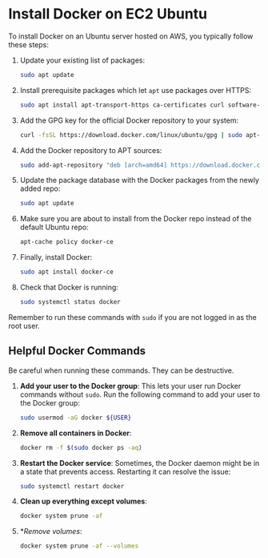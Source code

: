 
# Install Docker on EC2 Ubuntu

To install Docker on an Ubuntu server hosted on AWS, you typically follow these steps:

1. Update your existing list of packages:
   ```bash
   sudo apt update
   ```

2. Install prerequisite packages which let `apt` use packages over HTTPS:
   ```bash
   sudo apt install apt-transport-https ca-certificates curl software-properties-common
   ```

3. Add the GPG key for the official Docker repository to your system:
   ```bash
   curl -fsSL https://download.docker.com/linux/ubuntu/gpg | sudo apt-key add -
   ```

4. Add the Docker repository to APT sources:
   ```bash
   sudo add-apt-repository "deb [arch=amd64] https://download.docker.com/linux/ubuntu $(lsb_release -cs) stable"
   ```

5. Update the package database with the Docker packages from the newly added repo:
   ```bash
   sudo apt update
   ```

6. Make sure you are about to install from the Docker repo instead of the default Ubuntu repo:
   ```bash
   apt-cache policy docker-ce
   ```

7. Finally, install Docker:
   ```bash
   sudo apt install docker-ce
   ```

8. Check that Docker is running:
   ```bash
   sudo systemctl status docker
   ```

Remember to run these commands with `sudo` if you are not logged in as the root user.


## Helpful Docker Commands

Be careful when running these commands. They can be destructive.

1. **Add your user to the Docker group**: This lets your user run Docker commands without `sudo`. Run the following command to add your user to the Docker group:
   ```bash
   sudo usermod -aG docker ${USER}
   ```
2. **Remove all containers in Docker**: 
   ```bash
   docker rm -f $(sudo docker ps -aq)
   ```

3. **Restart the Docker service**: Sometimes, the Docker daemon might be in a state that prevents access. Restarting it can resolve the issue:
   ```bash
   sudo systemctl restart docker
   ```
4. **Clean up everything except volumes**: 
   ```bash
   docker system prune -af
   ```
5. **Remove volumes*:
   ```bash
   docker system prune -af --volumes
   ```
